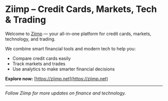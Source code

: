 # Ziimp – Credit Cards, Markets, Tech & Trading

Welcome to [Ziimp](https://ziimp.net) — your all-in-one platform for credit cards, markets, technology, and trading.

We combine smart financial tools and modern tech to help you:
- Compare credit cards easily  
- Track markets and trades  
- Use analytics to make smarter financial decisions  

**Explore now:** [https://ziimp.net](https://ziimp.net)

---

*Follow Ziimp for more updates on finance and technology.*

